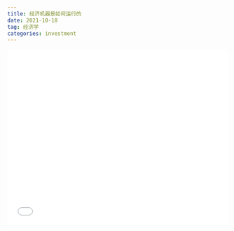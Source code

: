 ```yaml
---
title: 经济机器是如何运行的
date: 2021-10-18
tag: 经济学
categories: investment
---
```


<iframe src="//player.bilibili.com/player.html?aid=49886326&bvid=BV15b411V74u&cid=87339990&page=1" scrolling="no" border="0" frameborder="no" framespacing="0" allowfullscreen="true" width="100%" height="400px"> </iframe>